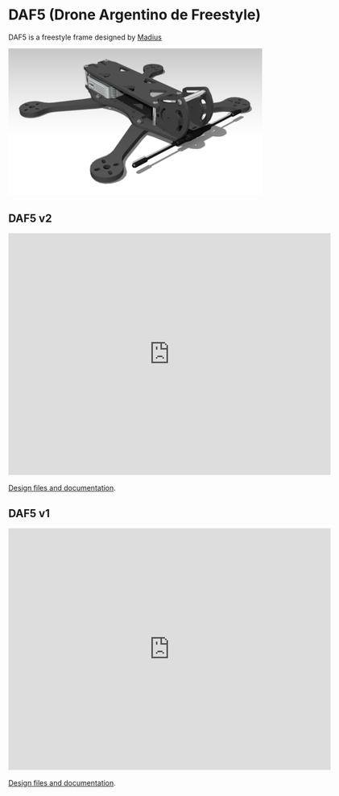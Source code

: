 DAF5 (Drone Argentino de Freestyle)
===================================

DAF5 is a freestyle frame designed by [Madius](https://www.youtube.com/@MadiusYT)

![DAF5 v2](v2/R001.png "DAF5 version 2")


DAF5 v2
-------

<iframe
    width="640"
    height="480"
    src="https://www.youtube.com/watch?v=1S7MkpeIuEA"
    frameborder="0"
    allow="autoplay; encrypted-media"
    allowfullscreen
>
</iframe>

[Design files and documentation](v1/README.md).

DAF5 v1
-------

<iframe
    width="640"
    height="480"
    src="https://www.youtube.com/watch?v=zphxMQCKENU"
    frameborder="0"
    allow="autoplay; encrypted-media"
    allowfullscreen
>
</iframe>

[Design files and documentation](v2/README.md).